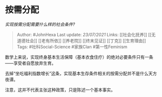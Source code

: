 # 按需分配
*实现按需分配需要什么样的社会条件?*

> Author: #JohnHexa
Last update: *23/07/2021* 
Links: [[社会化抚养]] [[无道德社会]] [[老有所依]] [[养老院]] [[终末见证]] [[丁克]] [[生育理由]]
Tags:  #社科Social-Science #家族Clan #第一性Feminism




数学上来说，实现终身基本生活保障（基本衣食住疗）的绝对必要条件只有一条——享受者自愿放弃生育。

去掉“坐吃福利指数增长”这条，实现基本生存条件相关的按需分配并不是什么天方夜谭。

注意，这并不代表主张这种政策，只是陈述一个基本事实。



